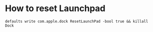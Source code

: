# How to reset Launchpad
```shell
defaults write com.apple.dock ResetLaunchPad -bool true && killall Dock
```

